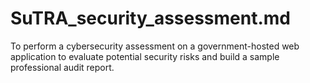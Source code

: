 # SuTRA_security_assessment.md
To perform a cybersecurity assessment on a government-hosted web application to evaluate potential security risks and build a sample professional audit report.

